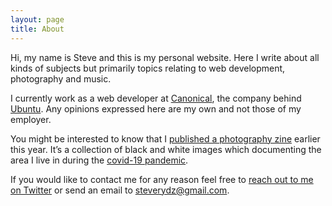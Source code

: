 ```yaml
---
layout: page
title: About
---
```


Hi, my name is Steve and this is my personal website. Here I write about all kinds of subjects but primarily topics relating to web development, photography and music.

I currently work as a web developer at [Canonical](https://canonical.com), the company behind [Ubuntu](https://ubuntu.com). Any opinions expressed here are my own and not those of my employer.

You might be interested to know that I [published a photography zine](https://steverydz.bigcartel.com/product/safe-distance-zine) earlier this year. It&rsquo;s a collection of black and white images which documenting the area I live in during the [covid-19 pandemic](https://en.wikipedia.org/wiki/COVID-19_pandemic).

If you would like to contact me for any reason feel free to [reach out to me on Twitter](https://twitter.com/steverydz) or send an email to [steverydz@gmail.com](mailto:steverydz@gmail.com).
